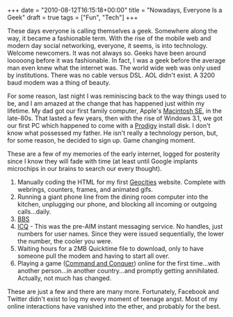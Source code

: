 +++
date = "2010-08-12T16:15:18+00:00"
title = "Nowadays, Everyone Is a Geek"
draft = true
tags = ["Fun", "Tech"]
+++

These days everyone is calling themselves a geek. Somewhere along the way, it became a fashionable term. With the rise of the mobile web and modern day social networking, everyone, it seems, is into technology. Welcome newcomers. It was not always so. Geeks have been around looooong before it was fashionable. In fact, I was a geek before the average man even knew what the internet was. The world wide web was only used by institutions. There was no cable versus DSL. AOL didn't exist. A 3200 baud modem was a thing of beauty. 

For some reason, last night I was reminiscing back to the way things used to be, and I am amazed at the change that has happened just within my lifetime. My dad got our first family computer, Apple's [Macintosh SE](http://en.wikipedia.org/wiki/Macintosh_SE), in the late-80s. That lasted a few years, then with the rise of Windows 3.1, we got our first PC which happened to come with a [Prodigy](http://en.wikipedia.org/wiki/Prodigy_(online_service)) install disk. I don't know what possessed my father. He isn't really a technology person, but, for some reason, he decided to sign up. Game changing moment. 

These are a few of my memories of the early internet, logged for posterity since I know they will fade with time (at least until Google implants microchips in our brains to search our every thought). 

1. Manually coding the HTML for my first [Geocities](http://en.wikipedia.org/wiki/Geocities) website. Complete with webrings, counters, frames, and animated gifs. 
2. Running a giant phone line from the dining room computer into the kitchen, unplugging our phone, and blocking all incoming or outgoing calls...daily. 
3. [BBS](http://en.wikipedia.org/wiki/Bulletin_board_system) 
4. [ICQ](http://en.wikipedia.org/wiki/Icq) - This was the pre-AIM instant messaging service. No handles, just numbers for user names. Since they were issued sequentially, the lower the number, the cooler you were. 
5. Waiting hours for a 2MB Quicktime file to download, only to have someone pull the modem and having to start all over. 
6. Playing a game ([Command and Conquer](http://en.wikipedia.org/wiki/Command_and_Conquer)) online for the first time...with another person...in another country...and promptly getting annihilated. Actually, not much has changed. 

These are just a few and there are many more. Fortunately, Facebook and Twitter didn't exist to log my every moment of teenage angst. Most of my online interactions have vanished into the ether, and probably for the best.